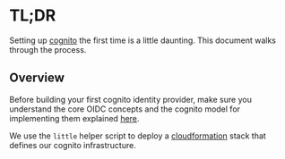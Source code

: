 # TL;DR

Setting up [cognito](https://aws.amazon.com/cognito/) the first time is a little daunting.  This document walks through the process.

## Overview

Before building your first cognito identity provider, make sure you understand the core OIDC concepts and the cognito model for implementing them explained [here](../explanation/introToOidcAndCognito.md).

We use the `little` helper script to deploy a [cloudformation](https://aws.amazon.com/cloudformation/) stack that defines our cognito infrastructure.